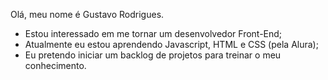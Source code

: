Olá, meu nome é Gustavo Rodrigues.

- Estou interessado em me tornar um desenvolvedor Front-End;
- Atualmente eu estou aprendendo Javascript, HTML e CSS (pela Alura);
- Eu pretendo iniciar um backlog de projetos para treinar o meu conhecimento.
